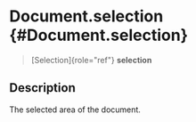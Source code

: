Document.selection {#Document.selection}
==================

> [Selection]{role="ref"} **selection**

Description
-----------

The selected area of the document.
